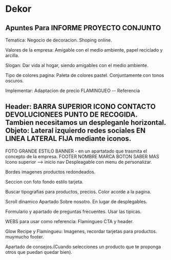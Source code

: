 # Dekor
Apuntes Para INFORME PROYECTO CONJUNTO 
----------------------------------------------------------
Tematica: Negocio de decoracion. Shoping online.

Valores de la empresa: Amigable con el medio ambiente, papel reciclado y arcilla.

Slogan: Dar vida al hogar, siendo amigables con el medio ambiente.

Tipo de colores pagina: Paleta de colores pastel. Conjuntamente con tonos oscuros.

Implementar: Adaptacion de precio FLAMINGUEO -- Referencia

Header: BARRA SUPERIOR ICONO CONTACTO DEVOLUCIONEES PUNTO DE RECOGIDA.
		Tambien necesitamos un despleganle horizontal.
Objeto:
Lateral izquierdo redes sociales EN LINEA LATERAL FIJA mediante iconos.
-------------------------------------------------------------------------------------
FOTO GRANDE ESTILO BANNER - en un apartatado que trasmita el concepto de la empresa.
FOOTER NOMBRE MARCA BOTON SABER MAS
Icono superior --> inicio nav
Despleagable con menu de personalizar.



Bordes imagenes productos redondeados.

Seccion con foto fondo estilo tarjeta.

Buscar tipografias para productos, precios. Color acorde a la pagina.

Scroll dinamico Apartado Sobre nosotro. En lugar de desplegables.

Formulario y apartado de preguntas frecuentes. Usar las tipicas. 


WEBS para usar como referencia:
Flamingueo CTA y header.

Glow Recipe y Flamingueu: Imagenes, recordar tarjetas para productos.
muymucho footer.

Apartado de consejos.(Cuando selecciones un producto que te proponga otros
que puedan quedar bien).
